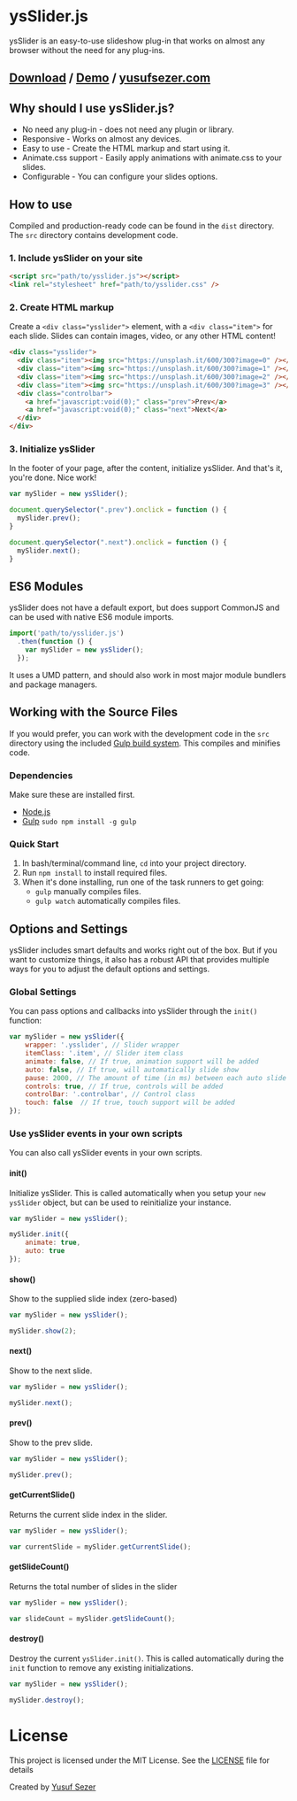 # ysSlider.js
ysSlider is an easy-to-use slideshow plug-in that works on almost any browser without the need for any plug-ins.

## [Download](https://github.com/yusufsefasezer/ysSlider.js/archive/master.zip) / [Demo](#) / [yusufsezer.com](https://www.yusufsezer.com)

## Why should I use ysSlider.js?
* No need any plug-in - does not need any plugin or library.
* Responsive - Works on almost any devices.
* Easy to use - Create the HTML markup and start using it.
* Animate.css support - Easily apply animations with animate.css to your slides.
* Configurable - You can configure your slides options.

## How to use

Compiled and production-ready code can be found in the `dist` directory. The `src` directory contains development code.

### 1. Include ysSlider on your site

```html
<script src="path/to/ysslider.js"></script>
<link rel="stylesheet" href="path/to/ysslider.css" />
```

### 2. Create HTML markup
Create a `<div class="ysslider">` element, with a `<div class="item">` for each slide. Slides can contain images, video, or any other HTML content!

```html
<div class="ysslider">
  <div class="item"><img src="https://unsplash.it/600/300?image=0" /></div>
  <div class="item"><img src="https://unsplash.it/600/300?image=1" /></div>
  <div class="item"><img src="https://unsplash.it/600/300?image=2" /></div>
  <div class="item"><img src="https://unsplash.it/600/300?image=3" /></div>
  <div class="controlbar">
    <a href="javascript:void(0);" class="prev">Prev</a>
    <a href="javascript:void(0);" class="next">Next</a>
  </div>
</div>
```
### 3. Initialize ysSlider
In the footer of your page, after the content, initialize ysSlider. And that's it, you're done. Nice work!

```javascript
var mySlider = new ysSlider();

document.querySelector(".prev").onclick = function () {
  mySlider.prev();
}

document.querySelector(".next").onclick = function () {
  mySlider.next();
}
```

## ES6 Modules

ysSlider does not have a default export, but does support CommonJS and can be used with native ES6 module imports.

```javascript
import('path/to/ysslider.js')
  .then(function () {
    var mySlider = new ysSlider();
  });
``` 

It uses a UMD pattern, and should also work in most major module bundlers and package managers.

## Working with the Source Files

If you would prefer, you can work with the development code in the `src` directory using the included [Gulp build system](http://gulpjs.com/). This compiles and minifies code.

### Dependencies
Make sure these are installed first.

* [Node.js](http://nodejs.org)
* [Gulp](http://gulpjs.com) `sudo npm install -g gulp`

### Quick Start

1. In bash/terminal/command line, `cd` into your project directory.
2. Run `npm install` to install required files.
3. When it's done installing, run one of the task runners to get going:
	* `gulp` manually compiles files.
	* `gulp watch` automatically compiles files.

## Options and Settings

ysSlider includes smart defaults and works right out of the box. But if you want to customize things, it also has a robust API that provides multiple ways for you to adjust the default options and settings.

### Global Settings

You can pass options and callbacks into ysSlider through the `init()` function:

```javascript
var mySlider = new ysSlider({
    wrapper: '.ysslider', // Slider wrapper
    itemClass: '.item', // Slider item class
    animate: false, // If true, animation support will be added
    auto: false, // If true, will automatically slide show
    pause: 2000, // The amount of time (in ms) between each auto slide show
    controls: true, // If true, controls will be added
    controlBar: '.controlbar', // Control class
    touch: false  // If true, touch support will be added
});
```

### Use ysSlider events in your own scripts

You can also call ysSlider events in your own scripts.

#### init()
Initialize ysSlider. This is called automatically when you setup your `new ysSlider` object, but can be used to reinitialize your instance.

```javascript
var mySlider = new ysSlider();

mySlider.init({
    animate: true,
    auto: true
});
```

#### show()
Show to the supplied slide index (zero-based)

```javascript
var mySlider = new ysSlider();

mySlider.show(2);
```

#### next()
Show to the next slide.

```javascript
var mySlider = new ysSlider();

mySlider.next();
```

#### prev()
Show to the prev slide.

```javascript
var mySlider = new ysSlider();

mySlider.prev();
```

#### getCurrentSlide()
Returns the current slide index in the slider.

```javascript
var mySlider = new ysSlider();

var currentSlide = mySlider.getCurrentSlide();
```

#### getSlideCount()
Returns the total number of slides in the slider

```javascript
var mySlider = new ysSlider();

var slideCount = mySlider.getSlideCount();
```

#### destroy()
Destroy the current `ysSlider.init()`. This is called automatically during the `init` function to remove any existing initializations.

```javascript
var mySlider = new ysSlider();

mySlider.destroy();
```

# License
This project is licensed under the MIT License. See the [LICENSE](LICENSE) file for details

Created by [Yusuf Sezer](https://www.yusufsezer.com)
